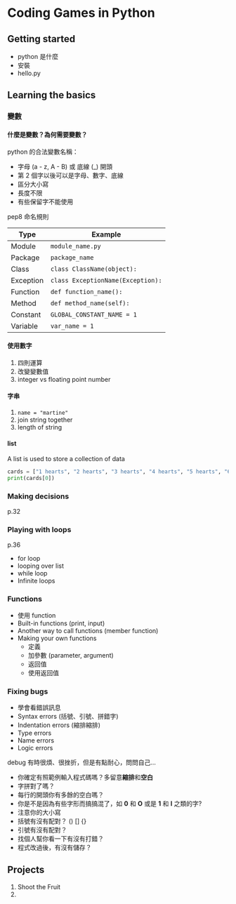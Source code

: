 # Coding Games in Python

## Getting started

* python 是什麼
* 安裝
* hello.py

## Learning the basics

### 變數

#### 什麼是變數？為何需要變數？

python 的合法變數名稱：

* 字母 (a - z, A - B) 或 底線 (_) 開頭
* 第 2 個字以後可以是字母、數字、底線
* 區分大小寫
* 長度不限
* 有些保留字不能使用

pep8 命名規則

|Type|Example|
|---|---|
|Module|`module_name.py`|
|Package|`package_name`|
|Class|`class ClassName(object):`|
|Exception|`class ExceptionName(Exception):`|
|Function|`def function_name():`|
|Method|`def method_name(self):`|
|Constant|`GLOBAL_CONSTANT_NAME = 1`|
|Variable|`var_name = 1`|

#### 使用數字

1. 四則運算
2. 改變變數值
3. integer vs floating point number

#### 字串

1. `name = "martine"`
2. join string together
3. length of string

#### list

A list is used to store a collection of data

```python
cards = ["1 hearts", "2 hearts", "3 hearts", "4 hearts", "5 hearts", "6 hearts"]
print(cards[0])
```

### Making decisions

p.32

### Playing with loops

p.36

* for loop
* looping over list
* while loop
* Infinite loops

### Functions

* 使用 function
* Built-in functions (print, input)
* Another way to call functions (member function)
* Making your own functions
  * 定義
  * 加參數 (parameter, argument)
  * 返回值
  * 使用返回值

### Fixing bugs

* 學會看錯誤訊息
* Syntax errors (括號、引號、拼錯字)
* Indentation errors (縮排縮排)
* Type errors
* Name errors
* Logic errors

debug 有時很煩、很挫折，但是有點耐心，問問自己…

* 你確定有照範例輸入程式碼嗎？多留意**縮排**和**空白**
* 字拼對了嗎？
* 每行的開頭你有多餘的空白嗎？
* 你是不是因為有些字形而搞搞混了，如 **0** 和 **O** 或是 **1** 和 **l** 之類的字?
* 注意你的大小寫
* 括號有沒有配對？ () [] {}
* 引號有沒有配對？
* 找個人幫你看一下有沒有打錯？
* 程式改過後，有沒有儲存？

## Projects

1. Shoot the Fruit
2. 

